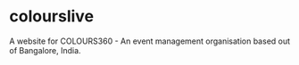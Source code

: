 # colourslive
A website for COLOURS360 - An event management organisation based out of Bangalore, India.
